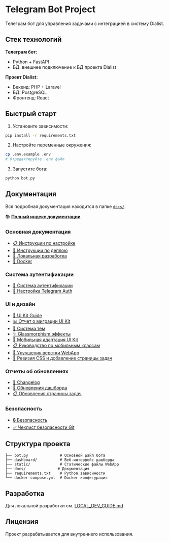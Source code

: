 # Telegram Bot Project

Телеграм бот для управления задачами с интеграцией в систему Dialist.

## Стек технологий

**Телеграм бот:**
- Python + FastAPI
- БД: внешнее подключение к БД проекта Dialist

**Проект Dialist:**
- Бекенд: PHP + Laravel
- БД: PostgreSQL
- Фронтенд: React

## Быстрый старт

1. Установите зависимости:
```bash
pip install -r requirements.txt
```

2. Настройте переменные окружения:
```bash
cp .env.example .env
# Отредактируйте .env файл
```

3. Запустите бота:
```bash
python bot.py
```

## Документация

Вся подробная документация находится в папке [`docs/`](./docs/).

📚 **[Полный индекс документации](./docs/INDEX.md)**

### Основная документация
- [📋 Инструкции по настройке](./docs/SETUP.md)
- [🚀 Инструкции по деплою](./docs/DEPLOY_INSTRUCTIONS.md)
- [🔧 Локальная разработка](./docs/LOCAL_DEV_GUIDE.md)
- [🐳 Docker](./docs/DOCKER_README.md)

### Система аутентификации
- [🔐 Система аутентификации](./docs/AUTH_SYSTEM.md)
- [📱 Настройка Telegram Auth](./docs/TELEGRAM_AUTH_SETUP.md)

### UI и дизайн
- [🎨 UI Kit Guide](./docs/UI_KIT_GUIDE.md)
- [📊 Отчет о миграции UI Kit](./docs/UI_KIT_MIGRATION_REPORT.md)
- [🌈 Система тем](./docs/THEME_SYSTEM.md)
- [✨ Glassmorphism эффекты](./docs/GLASSMORPHISM_REPORT.md)
- [📱 Мобильная адаптация UI Kit](./docs/MOBILE_ADAPTATION_REPORT.md)
- [📋 Руководство по мобильным классам](./docs/MOBILE_CLASSES_GUIDE.md)
- [🔧 Улучшения верстки WebApp](./docs/WEBAPP_LAYOUT_IMPROVEMENTS.md)
- [🔄 Ревизия CSS и добавление страницы задач](./docs/WEBAPP_CSS_REVISION.md)

### Отчеты об обновлениях
- [📝 Changelog](./docs/CHANGELOG.md)
- [🔄 Обновления дашборда](./docs/DASHBOARD_NAVIGATION_UPDATE.md)
- [📋 Обновления страницы задач](./docs/TASKS_PAGE_UPDATE.md)

### Безопасность
- [🔒 Безопасность](./docs/SECURITY.md)
- [✅ Чеклист безопасности Git](./docs/GIT_SAFETY_CHECKLIST.md)

## Структура проекта

```
├── bot.py              # Основной файл бота
├── dashboard/          # Веб-интерфейс дашборда
├── static/             # Статические файлы WebApp
├── docs/              # Документация
├── requirements.txt    # Python зависимости
└── docker-compose.yml  # Docker конфигурация
```

## Разработка

Для локальной разработки см. [LOCAL_DEV_GUIDE.md](./docs/LOCAL_DEV_GUIDE.md)

## Лицензия

Проект разрабатывается для внутреннего использования.